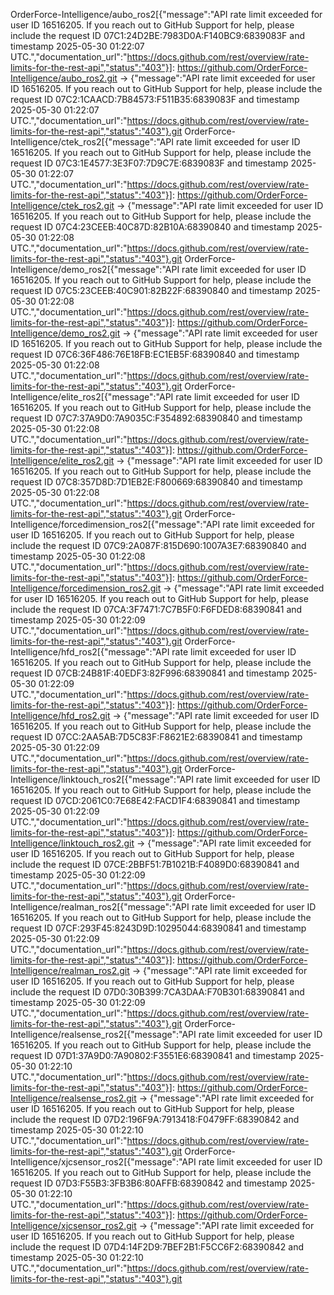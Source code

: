 OrderForce-Intelligence/aubo_ros2[{"message":"API rate limit exceeded for user ID 16516205. If you reach out to GitHub Support for help, please include the request ID 07C1:24D2BE:7983D0A:F140BC9:6839083F and timestamp 2025-05-30 01:22:07 UTC.","documentation_url":"https://docs.github.com/rest/overview/rate-limits-for-the-rest-api","status":"403"}]: https://github.com/OrderForce-Intelligence/aubo_ros2.git -> {"message":"API rate limit exceeded for user ID 16516205. If you reach out to GitHub Support for help, please include the request ID 07C2:1CAACD:7B84573:F511B35:6839083F and timestamp 2025-05-30 01:22:07 UTC.","documentation_url":"https://docs.github.com/rest/overview/rate-limits-for-the-rest-api","status":"403"}.git
OrderForce-Intelligence/ctek_ros2[{"message":"API rate limit exceeded for user ID 16516205. If you reach out to GitHub Support for help, please include the request ID 07C3:1E4577:3E3F07:7D9C7E:6839083F and timestamp 2025-05-30 01:22:07 UTC.","documentation_url":"https://docs.github.com/rest/overview/rate-limits-for-the-rest-api","status":"403"}]: https://github.com/OrderForce-Intelligence/ctek_ros2.git -> {"message":"API rate limit exceeded for user ID 16516205. If you reach out to GitHub Support for help, please include the request ID 07C4:23CEEB:40C87D:82B10A:68390840 and timestamp 2025-05-30 01:22:08 UTC.","documentation_url":"https://docs.github.com/rest/overview/rate-limits-for-the-rest-api","status":"403"}.git
OrderForce-Intelligence/demo_ros2[{"message":"API rate limit exceeded for user ID 16516205. If you reach out to GitHub Support for help, please include the request ID 07C5:23CEEB:40C901:82B22F:68390840 and timestamp 2025-05-30 01:22:08 UTC.","documentation_url":"https://docs.github.com/rest/overview/rate-limits-for-the-rest-api","status":"403"}]: https://github.com/OrderForce-Intelligence/demo_ros2.git -> {"message":"API rate limit exceeded for user ID 16516205. If you reach out to GitHub Support for help, please include the request ID 07C6:36F486:76E18FB:EC1EB5F:68390840 and timestamp 2025-05-30 01:22:08 UTC.","documentation_url":"https://docs.github.com/rest/overview/rate-limits-for-the-rest-api","status":"403"}.git
OrderForce-Intelligence/elite_ros2[{"message":"API rate limit exceeded for user ID 16516205. If you reach out to GitHub Support for help, please include the request ID 07C7:37A9D0:7A9035C:F354892:68390840 and timestamp 2025-05-30 01:22:08 UTC.","documentation_url":"https://docs.github.com/rest/overview/rate-limits-for-the-rest-api","status":"403"}]: https://github.com/OrderForce-Intelligence/elite_ros2.git -> {"message":"API rate limit exceeded for user ID 16516205. If you reach out to GitHub Support for help, please include the request ID 07C8:357D8D:7D1EB2E:F800669:68390840 and timestamp 2025-05-30 01:22:08 UTC.","documentation_url":"https://docs.github.com/rest/overview/rate-limits-for-the-rest-api","status":"403"}.git
OrderForce-Intelligence/forcedimension_ros2[{"message":"API rate limit exceeded for user ID 16516205. If you reach out to GitHub Support for help, please include the request ID 07C9:2A087F:815D690:1007A3E7:68390840 and timestamp 2025-05-30 01:22:08 UTC.","documentation_url":"https://docs.github.com/rest/overview/rate-limits-for-the-rest-api","status":"403"}]: https://github.com/OrderForce-Intelligence/forcedimension_ros2.git -> {"message":"API rate limit exceeded for user ID 16516205. If you reach out to GitHub Support for help, please include the request ID 07CA:3F7471:7C7B5F0:F6FDED8:68390841 and timestamp 2025-05-30 01:22:09 UTC.","documentation_url":"https://docs.github.com/rest/overview/rate-limits-for-the-rest-api","status":"403"}.git
OrderForce-Intelligence/hfd_ros2[{"message":"API rate limit exceeded for user ID 16516205. If you reach out to GitHub Support for help, please include the request ID 07CB:24B81F:40EDF3:82F996:68390841 and timestamp 2025-05-30 01:22:09 UTC.","documentation_url":"https://docs.github.com/rest/overview/rate-limits-for-the-rest-api","status":"403"}]: https://github.com/OrderForce-Intelligence/hfd_ros2.git -> {"message":"API rate limit exceeded for user ID 16516205. If you reach out to GitHub Support for help, please include the request ID 07CC:2AA5AB:7D5C83F:F8621E2:68390841 and timestamp 2025-05-30 01:22:09 UTC.","documentation_url":"https://docs.github.com/rest/overview/rate-limits-for-the-rest-api","status":"403"}.git
OrderForce-Intelligence/linktouch_ros2[{"message":"API rate limit exceeded for user ID 16516205. If you reach out to GitHub Support for help, please include the request ID 07CD:2061C0:7E68E42:FACD1F4:68390841 and timestamp 2025-05-30 01:22:09 UTC.","documentation_url":"https://docs.github.com/rest/overview/rate-limits-for-the-rest-api","status":"403"}]: https://github.com/OrderForce-Intelligence/linktouch_ros2.git -> {"message":"API rate limit exceeded for user ID 16516205. If you reach out to GitHub Support for help, please include the request ID 07CE:2BBF51:7B1021B:F4089D0:68390841 and timestamp 2025-05-30 01:22:09 UTC.","documentation_url":"https://docs.github.com/rest/overview/rate-limits-for-the-rest-api","status":"403"}.git
OrderForce-Intelligence/realman_ros2[{"message":"API rate limit exceeded for user ID 16516205. If you reach out to GitHub Support for help, please include the request ID 07CF:293F45:8243D9D:10295044:68390841 and timestamp 2025-05-30 01:22:09 UTC.","documentation_url":"https://docs.github.com/rest/overview/rate-limits-for-the-rest-api","status":"403"}]: https://github.com/OrderForce-Intelligence/realman_ros2.git -> {"message":"API rate limit exceeded for user ID 16516205. If you reach out to GitHub Support for help, please include the request ID 07D0:30B399:7CA3DAA:F70B301:68390841 and timestamp 2025-05-30 01:22:09 UTC.","documentation_url":"https://docs.github.com/rest/overview/rate-limits-for-the-rest-api","status":"403"}.git
OrderForce-Intelligence/realsense_ros2[{"message":"API rate limit exceeded for user ID 16516205. If you reach out to GitHub Support for help, please include the request ID 07D1:37A9D0:7A90802:F3551E6:68390841 and timestamp 2025-05-30 01:22:10 UTC.","documentation_url":"https://docs.github.com/rest/overview/rate-limits-for-the-rest-api","status":"403"}]: https://github.com/OrderForce-Intelligence/realsense_ros2.git -> {"message":"API rate limit exceeded for user ID 16516205. If you reach out to GitHub Support for help, please include the request ID 07D2:196F9A:7913418:F0479FF:68390842 and timestamp 2025-05-30 01:22:10 UTC.","documentation_url":"https://docs.github.com/rest/overview/rate-limits-for-the-rest-api","status":"403"}.git
OrderForce-Intelligence/xjcsensor_ros2[{"message":"API rate limit exceeded for user ID 16516205. If you reach out to GitHub Support for help, please include the request ID 07D3:F55B3:3FB3B6:80AFFB:68390842 and timestamp 2025-05-30 01:22:10 UTC.","documentation_url":"https://docs.github.com/rest/overview/rate-limits-for-the-rest-api","status":"403"}]: https://github.com/OrderForce-Intelligence/xjcsensor_ros2.git -> {"message":"API rate limit exceeded for user ID 16516205. If you reach out to GitHub Support for help, please include the request ID 07D4:14F2D9:7BEF2B1:F5CC6F2:68390842 and timestamp 2025-05-30 01:22:10 UTC.","documentation_url":"https://docs.github.com/rest/overview/rate-limits-for-the-rest-api","status":"403"}.git
